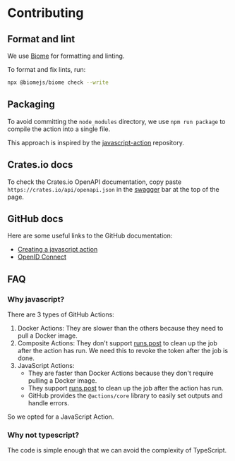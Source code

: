 # Contributing

## Format and lint

We use [Biome](https://biomejs.dev/) for formatting and linting.

To format and fix lints, run:

```bash
npx @biomejs/biome check --write
```

## Packaging

To avoid committing the `node_modules` directory, we use `npm run package` to compile the action
into a single file.

This approach is inspired by the [javascript-action](https://github.com/actions/javascript-action)
repository.

## Crates.io docs

To check the Crates.io OpenAPI documentation,
copy paste `https://crates.io/api/openapi.json`
in the [swagger](https://petstore.swagger.io/) bar at the top of the page.

## GitHub docs

Here are some useful links to the GitHub documentation:
- [Creating a javascript action](https://docs.github.com/en/actions/sharing-automations/creating-actions/creating-a-javascript-action)
- [OpenID Connect](https://docs.github.com/en/actions/security-for-github-actions/security-hardening-your-deployments/about-security-hardening-with-openid-connect)

## FAQ

### Why javascript?

There are 3 types of GitHub Actions:

1. Docker Actions: They are slower than the others because they need to pull a Docker image.
2. Composite Actions: They don't support [runs.post] to clean up the job after the action has run.
   We need this to revoke the token after the job is done.
3. JavaScript Actions:
   - They are faster than Docker Actions because they don't require pulling a Docker image.
   - They support [runs.post] to clean up the job after the action has run.
   - GitHub provides the `@actions/core` library to easily set outputs and handle errors.

So we opted for a JavaScript Action.

[runs.post]: https://docs.github.com/en/actions/sharing-automations/creating-actions/metadata-syntax-for-github-actions#runspost

### Why not typescript?

The code is simple enough that we can avoid the complexity of TypeScript.
